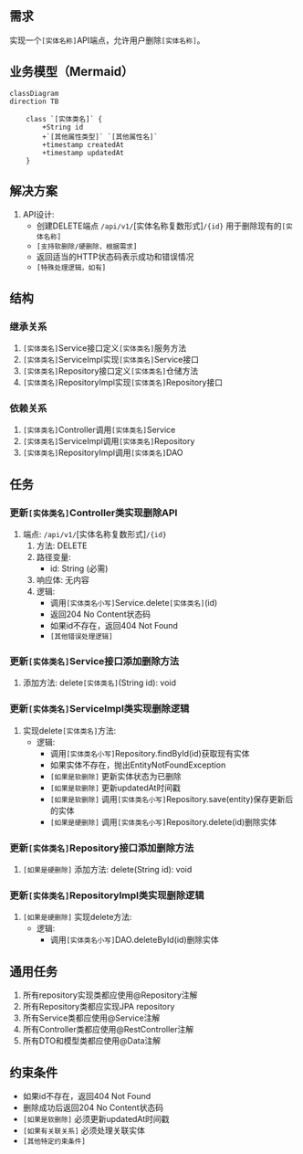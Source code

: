 ## 需求
实现一个`[实体名称]`API端点，允许用户删除`[实体名称]`。

## 业务模型（Mermaid）
```
classDiagram
direction TB

    class `[实体类名]` {
        +String id
        +`[其他属性类型]` `[其他属性名]`
        +timestamp createdAt
        +timestamp updatedAt
    }
```

## 解决方案
1. API设计:
   - 创建DELETE端点 `/api/v1/`[实体名称复数形式]`/{id}` 用于删除现有的`[实体名称]`
   - `[支持软删除/硬删除，根据需求]`
   - 返回适当的HTTP状态码表示成功和错误情况
   - `[特殊处理逻辑，如有]`

## 结构

### 继承关系
1. `[实体类名]`Service接口定义`[实体类名]`服务方法
2. `[实体类名]`ServiceImpl实现`[实体类名]`Service接口
3. `[实体类名]`Repository接口定义`[实体类名]`仓储方法
4. `[实体类名]`RepositoryImpl实现`[实体类名]`Repository接口

### 依赖关系
1. `[实体类名]`Controller调用`[实体类名]`Service
2. `[实体类名]`ServiceImpl调用`[实体类名]`Repository
3. `[实体类名]`RepositoryImpl调用`[实体类名]`DAO

## 任务

### 更新`[实体类名]`Controller类实现删除API
  1. 端点: `/api/v1/`[实体名称复数形式]`/{id}`
     1. 方法: DELETE
     2. 路径变量:
        - id: String (必需)
     3. 响应体: 无内容
     4. 逻辑:
        - 调用`[实体类名小写]`Service.delete`[实体类名]`(id)
        - 返回204 No Content状态码
        - 如果id不存在，返回404 Not Found
        - `[其他错误处理逻辑]`

### 更新`[实体类名]`Service接口添加删除方法
  1. 添加方法: delete`[实体类名]`(String id): void

### 更新`[实体类名]`ServiceImpl类实现删除逻辑
  1. 实现delete`[实体类名]`方法:
     - 逻辑:
       - 调用`[实体类名小写]`Repository.findById(id)获取现有实体
       - 如果实体不存在，抛出EntityNotFoundException
       - `[如果是软删除]` 更新实体状态为已删除
       - `[如果是软删除]` 更新updatedAt时间戳
       - `[如果是软删除]` 调用`[实体类名小写]`Repository.save(entity)保存更新后的实体
       - `[如果是硬删除]` 调用`[实体类名小写]`Repository.delete(id)删除实体

### 更新`[实体类名]`Repository接口添加删除方法
  1. `[如果是硬删除]` 添加方法: delete(String id): void

### 更新`[实体类名]`RepositoryImpl类实现删除逻辑
  1. `[如果是硬删除]` 实现delete方法:
     - 逻辑:
       - 调用`[实体类名小写]`DAO.deleteById(id)删除实体

## 通用任务
1. 所有repository实现类都应使用@Repository注解
2. 所有Repository类都应实现JPA repository
3. 所有Service类都应使用@Service注解
4. 所有Controller类都应使用@RestController注解
5. 所有DTO和模型类都应使用@Data注解

## 约束条件
- 如果id不存在，返回404 Not Found
- 删除成功后返回204 No Content状态码
- `[如果是软删除]` 必须更新updatedAt时间戳
- `[如果有关联关系]` 必须处理关联实体
- `[其他特定约束条件]` 